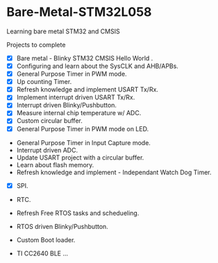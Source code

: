 # Bare-Metal-STM32L058
Learning bare metal STM32 and CMSIS

Projects to complete

- [x] Bare metal - Blinky STM32 CMSIS Hello World .
- [x] Configuring and learn about the SysCLK and AHB/APBs.
- [x] General Purpose Timer in PWM mode.
- [x] Up counting Timer.
- [x] Refresh knowledge and implement USART Tx/Rx.
- [x] Implement interrupt driven USART Tx/Rx.
- [x] Interrupt driven Blinky/Pushbutton.
- [x] Measure internal chip temperature w/ ADC.
- [x] Custom circular buffer.
- [x] General Purpose Timer in PWM mode on LED.
- General Purpose Timer in Input Capture mode.
- Interrupt driven ADC.
- Update USART project with a circular buffer. 
- Learn about flash memory.
- Refresh knowledge and implement - Independant Watch Dog Timer.
- [x] SPI.
- RTC.
- Refresh Free RTOS tasks and schedueling. 
- RTOS driven Blinky/Pushbutton.
- Custom Boot loader.

- TI CC2640 BLE ...
